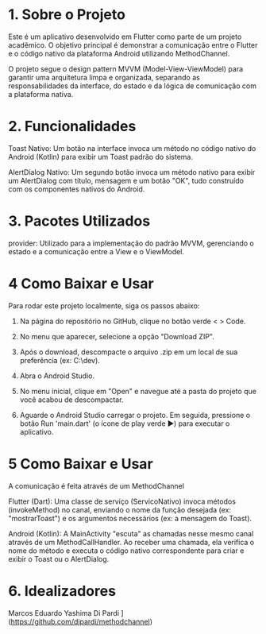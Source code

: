 # 1. Sobre o Projeto
Este é um aplicativo desenvolvido em Flutter como parte de um projeto acadêmico. O objetivo principal é demonstrar a comunicação entre o Flutter e o código nativo da plataforma Android utilizando MethodChannel.

O projeto segue o design pattern MVVM (Model-View-ViewModel) para garantir uma arquitetura limpa e organizada, separando as responsabilidades da interface, do estado e da lógica de comunicação com a plataforma nativa.

# 2.  Funcionalidades
Toast Nativo: Um botão na interface invoca um método no código nativo do Android (Kotlin) para exibir um Toast padrão do sistema.

AlertDialog Nativo: Um segundo botão invoca um método nativo para exibir um AlertDialog com título, mensagem e um botão "OK", tudo construído com os componentes nativos do Android.

  # 3. Pacotes Utilizados
provider: Utilizado para a implementação do padrão MVVM, gerenciando o estado e a comunicação entre a View e o ViewModel.

# 4 Como Baixar e Usar
Para rodar este projeto localmente, siga os passos abaixo:

1. Na página do repositório no GitHub, clique no botão verde < > Code.

2. No menu que aparecer, selecione a opção "Download ZIP".

3. Após o download, descompacte o arquivo .zip em um local de sua preferência (ex: C:\dev\).

4. Abra o Android Studio.

5. No menu inicial, clique em "Open" e navegue até a pasta do projeto que você acabou de descompactar.

6. Aguarde o Android Studio carregar o projeto. Em seguida, pressione o botão Run 'main.dart' (o ícone de play verde ▶️) para executar o aplicativo.

# 5 Como Baixar e Usar
A comunicação é feita através de um MethodChannel

Flutter (Dart): Uma classe de serviço (ServicoNativo) invoca métodos (invokeMethod) no canal, enviando o nome da função desejada (ex: "mostrarToast") e os argumentos necessários (ex: a mensagem do Toast).

Android (Kotlin): A MainActivity "escuta" as chamadas nesse mesmo canal através de um MethodCallHandler. Ao receber uma chamada, ela verifica o nome do método e executa o código nativo correspondente para criar e exibir o Toast ou o AlertDialog.


# 6.  Idealizadores
Marcos Eduardo Yashima Di Pardi
](https://github.com/dipardi/methodchannel)

